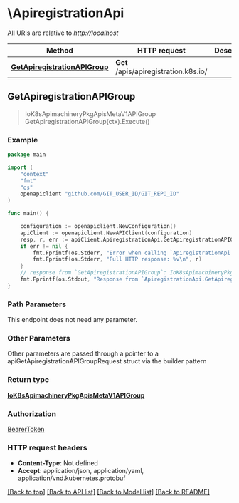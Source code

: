 # \ApiregistrationApi

All URIs are relative to *http://localhost*

Method | HTTP request | Description
------------- | ------------- | -------------
[**GetApiregistrationAPIGroup**](ApiregistrationApi.md#GetApiregistrationAPIGroup) | **Get** /apis/apiregistration.k8s.io/ | 



## GetApiregistrationAPIGroup

> IoK8sApimachineryPkgApisMetaV1APIGroup GetApiregistrationAPIGroup(ctx).Execute()





### Example

```go
package main

import (
    "context"
    "fmt"
    "os"
    openapiclient "github.com/GIT_USER_ID/GIT_REPO_ID"
)

func main() {

    configuration := openapiclient.NewConfiguration()
    apiClient := openapiclient.NewAPIClient(configuration)
    resp, r, err := apiClient.ApiregistrationApi.GetApiregistrationAPIGroup(context.Background()).Execute()
    if err != nil {
        fmt.Fprintf(os.Stderr, "Error when calling `ApiregistrationApi.GetApiregistrationAPIGroup``: %v\n", err)
        fmt.Fprintf(os.Stderr, "Full HTTP response: %v\n", r)
    }
    // response from `GetApiregistrationAPIGroup`: IoK8sApimachineryPkgApisMetaV1APIGroup
    fmt.Fprintf(os.Stdout, "Response from `ApiregistrationApi.GetApiregistrationAPIGroup`: %v\n", resp)
}
```

### Path Parameters

This endpoint does not need any parameter.

### Other Parameters

Other parameters are passed through a pointer to a apiGetApiregistrationAPIGroupRequest struct via the builder pattern


### Return type

[**IoK8sApimachineryPkgApisMetaV1APIGroup**](IoK8sApimachineryPkgApisMetaV1APIGroup.md)

### Authorization

[BearerToken](../README.md#BearerToken)

### HTTP request headers

- **Content-Type**: Not defined
- **Accept**: application/json, application/yaml, application/vnd.kubernetes.protobuf

[[Back to top]](#) [[Back to API list]](../README.md#documentation-for-api-endpoints)
[[Back to Model list]](../README.md#documentation-for-models)
[[Back to README]](../README.md)

